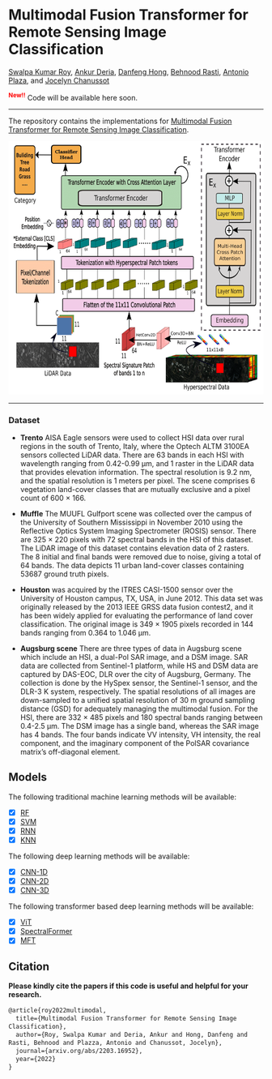 # Multimodal Fusion Transformer for Remote Sensing Image Classification

[Swalpa Kumar Roy](https://swalpa.github.io), [Ankur Deria](), [Danfeng Hong](https://sites.google.com/view/danfeng-hong), [Behnood Rasti](https://scholar.google.com/citations?user=hA_Xi6MAAAAJ&hl=en), [Antonio Plaza](https://scholar.google.com/citations?user=F1UAj8oAAAAJ&hl=en), and [Jocelyn Chanussot](http://jocelyn-chanussot.net/)


<sup><font color="red"><strong>New!!</strong></font></sup> Code will be available here soon.
___________

The repository contains the implementations for [Multimodal Fusion Transformer for Remote Sensing Image Classification](https://www.researchgate.net/publication/359647022_Multimodal_Fusion_Transformer_for_Remote_Sensing_Image_Classification).

<img src="./model.png" width="700" height="500"/>

---------------------
### Dataset

* **Trento** AISA Eagle sensors were used to collect HSI data over rural regions in the south of Trento, Italy, where the Optech ALTM 3100EA sensors collected LiDAR data. There are 63 bands in each HSI with wavelength ranging from 0.42-0.99 μm, and 1 raster in the LiDAR data that provides elevation information. The spectral resolution is 9.2 nm, and the spatial resolution is 1 meters per pixel. The scene comprises 6 vegetation land-cover classes that are mutually exclusive and a pixel count of 600 × 166.

* **Muffle** The MUUFL Gulfport scene was collected over the campus of the University of Southern Mississippi in November 2010 using the Reflective Optics System Imaging Spectrometer (ROSIS) sensor. There are 325 × 220 pixels with 72 spectral bands in the HSI of this dataset. The LiDAR image of this dataset contains elevation data of 2 rasters. The 8 initial and final bands were removed due to noise, giving a total of 64 bands. The data depicts 11 urban land-cover classes containing 53687 ground truth pixels.

* **Houston** was acquired by the ITRES CASI-1500 sensor over the University of Houston campus, TX, USA, in June 2012. This data set was originally released by the 2013 IEEE GRSS data fusion contest2, and it has been widely applied for evaluating the performance of land cover classification. The original image is 349 × 1905 pixels recorded in 144 bands ranging from 0.364 to 1.046 μm.

* **Augsburg scene** There are three types of data in Augsburg scene which include an HSI, a dual-Pol SAR image, and a DSM image. SAR data are collected from Sentinel-1 platform, while HS and DSM data are captured by DAS-EOC, DLR over the city of Augsburg, Germany. The collection is done by the HySpex sensor, the Sentinel-1 sensor, and the DLR-3 K system, respectively. The spatial resolutions of all images are down-sampled to a unified spatial resolution of 30 m ground sampling distance (GSD) for adequately managing the multimodal fusion. For the HSI, there are 332 × 485 pixels and 180 spectral bands ranging between 0.4-2.5 μm. The DSM image has a single band, whereas the SAR image has 4 bands. The four bands indicate VV intensity, VH intensity, the real component, and the imaginary component of the PolSAR covariance matrix’s off-diagonal element.


## Models

The following traditional machine learning methods will be available:

- [x] [RF](https://ieeexplore.ieee.org/document/1396322) 
- [x] [SVM](https://ieeexplore.ieee.org/document/1323134) 
- [x] [RNN](https://ieeexplore.ieee.org/document/8662780)
- [x] [KNN](https://ieeexplore.ieee.org/document/9065747) 

The following deep learning methods will be available:

- [x] [CNN-1D](https://www.sciencedirect.com/science/article/pii/S0924271619302187)
- [x] [CNN-2D](https://ieeexplore.ieee.org/document/7326945)
- [x] [CNN-3D](https://ieeexplore.ieee.org/document/8344565)

The following transformer based deep learning methods will be available:

- [x] [ViT](https://paperswithcode.com/paper/an-image-is-worth-16x16-words-transformers-1)
- [x] [SpectralFormer](https://ieeexplore.ieee.org/document/9627165)
- [x] [MFT](https://www.researchgate.net/publication/359647022_Multimodal_Fusion_Transformer_for_Remote_Sensing_Image_Classification)

Citation
---------------------

**Please kindly cite the papers if this code is useful and helpful for your research.**

    @article{roy2022multimodal,
      title={Multimodal Fusion Transformer for Remote Sensing Image Classification},
      author={Roy, Swalpa Kumar and Deria, Ankur and Hong, Danfeng and Rasti, Behnood and Plazza, Antonio and Chanussot, Jocelyn},
      journal={arxiv.org/abs/2203.16952},
      year={2022}  
    }
